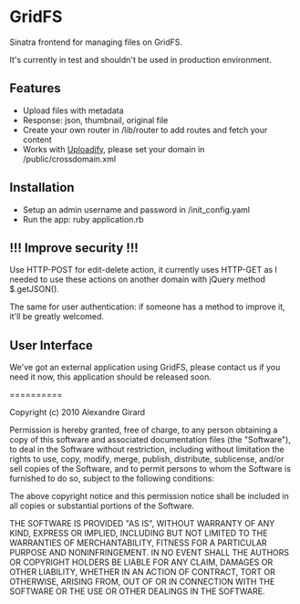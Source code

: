 # GridFS

Sinatra frontend for managing files on GridFS.

It's currently in test and shouldn't be used in production environment.

## Features

* Upload files with metadata
* Response: json, thumbnail, original file
* Create your own router in /lib/router to add routes and fetch your content
* Works with [Uploadify](http://www.uploadify.com/), please set your domain in /public/crossdomain.xml

## Installation

* Setup an admin username and password in /init_config.yaml
* Run the app: ruby application.rb

## !!! Improve security !!!

Use HTTP-POST for edit-delete action, it currently uses HTTP-GET as I needed to use these actions
on another domain with jQuery method $.getJSON().

The same for user authentication: if someone has a method to improve it, it'll be greatly welcomed.

## User Interface

We've got an external application using GridFS, please contact us if you need it now, this application
should be released soon.

==========

Copyright (c) 2010 Alexandre Girard

Permission is hereby granted, free of charge, to any person obtaining
a copy of this software and associated documentation files (the
"Software"), to deal in the Software without restriction, including
without limitation the rights to use, copy, modify, merge, publish,
distribute, sublicense, and/or sell copies of the Software, and to
permit persons to whom the Software is furnished to do so, subject to
the following conditions:

The above copyright notice and this permission notice shall be
included in all copies or substantial portions of the Software.

THE SOFTWARE IS PROVIDED "AS IS", WITHOUT WARRANTY OF ANY KIND,
EXPRESS OR IMPLIED, INCLUDING BUT NOT LIMITED TO THE WARRANTIES OF
MERCHANTABILITY, FITNESS FOR A PARTICULAR PURPOSE AND
NONINFRINGEMENT. IN NO EVENT SHALL THE AUTHORS OR COPYRIGHT HOLDERS BE
LIABLE FOR ANY CLAIM, DAMAGES OR OTHER LIABILITY, WHETHER IN AN ACTION
OF CONTRACT, TORT OR OTHERWISE, ARISING FROM, OUT OF OR IN CONNECTION
WITH THE SOFTWARE OR THE USE OR OTHER DEALINGS IN THE SOFTWARE.
